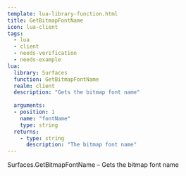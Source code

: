 ```yaml
---
template: lua-library-function.html
title: GetBitmapFontName
icon: lua-client
tags:
  - lua
  - client
  - needs-verification
  - needs-example
lua:
  library: Surfaces
  function: GetBitmapFontName
  realm: client
  description: "Gets the bitmap font name"
  
  arguments:
  - position: 1
    name: "fontName"
    type: string
  returns:
    - type: string
      description: "The bitmap font name"
---
```


<div class="lua__search__keywords">
Surfaces.GetBitmapFontName &#x2013; Gets the bitmap font name
</div>
